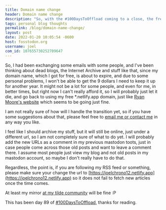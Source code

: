 ```yaml
---
title: Domain name change
header: Domain name change
description: "So, with the #100DaysToOffload coming to a close, the free domain I got is also about to end, I am still thinking on what to do about it."
tags: personal blog thoughts
permalink: /blog/domain-name-change/
layout: post
date: 2022-01-20 10:05:54 -0600
host: fosstodon.org
username: joel
com_id: 107655730252709647
---
```


So, I had been exchanging some emails with some people, and I've been thinking about dead blogs, the Internet Archive and stuff like that, since my domain name, which I got for free, is about to expire, and due to some personal problems, I won't be able to get the 9 dollars I need to keep it up for another year. It might not be a lot for some people, and even for me, in  better times, but right now I can't really afford it, so I will probably just let it die, and go back to using my free *.netlify.app domain, just like [Ryan Moore's website](https://rmooreblog.netlify.app/) which seems to be going just fine.

I am not really sure of how will I handle the transition yet, so if you have some suggestions about that, please feel free to [email me or contact me](/contact) in any way you like.

I feel like I should archive my stuff, but it will still be online, just under a different url, so I am not completely sure of what to do yet. I will probably add the new URLs as a comment in my previous mastodon toots, just in case people come across those old posts and want to leave a comment there. I assume most people just view my blog and not old posts in my mastodon account, so maybe I don't really have to do that.

Regardless, the point is, if you are following my RSS feed or something, please make sure your change the url to [https://joelchrono12.netlify.app](https://joelchrono12.netlify.app) so it does not fail to fetch new articles once the time comes. 

At least my mirror [at my tilde community](https://chrono.tilde.cafe) will be fine :P

This has been day 89 of [#100DaysToOffload](https://100daystooffload.com), thanks for reading.
